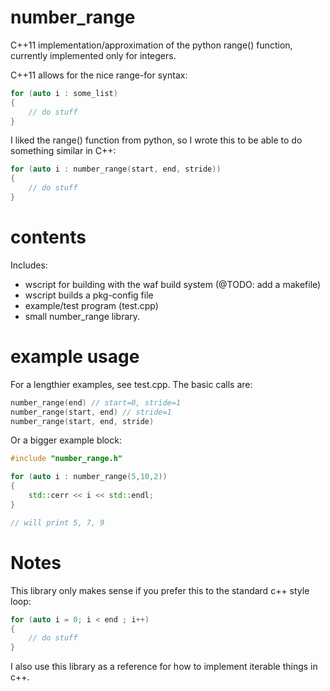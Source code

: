 number_range
============

C++11 implementation/approximation of the python range() function, currently 
implemented only for integers.

C++11 allows for the nice range-for syntax:
```cpp
for (auto i : some_list)
{
    // do stuff
}
```

I liked the range() function from python, so I wrote this to be able to do 
something similar in C++:
```cpp
for (auto i : number_range(start, end, stride))
{
    // do stuff
}
```

contents
========

Includes:
- wscript for building with the waf build system (@TODO: add a makefile)
- wscript builds a pkg-config file
- example/test program (test.cpp)
- small number_range library.

 
example usage
=============

For a lengthier examples, see test.cpp.  The basic calls are:
```cpp
number_range(end) // start=0, stride=1
number_range(start, end) // stride=1
number_range(start, end, stride)
```

Or a bigger example block:
```cpp
#include "number_range.h"

for (auto i : number_range(5,10,2))
{
    std::cerr << i << std::endl;
}

// will print 5, 7, 9
```

Notes
======

This library only makes sense if you prefer this to the standard c++ style loop:

```cpp
for (auto i = 0; i < end ; i++)
{
    // do stuff
}
```

I also use this library as a reference for how to implement iterable things in 
c++.
